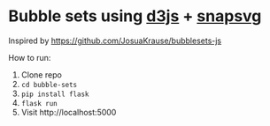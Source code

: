 # Bubble sets using [d3js](http://d3js.org) + [snapsvg](http://snapsvg.io)

Inspired by https://github.com/JosuaKrause/bubblesets-js

How to run:

1. Clone repo
2. `cd bubble-sets`
3. `pip install flask`
4. `flask run`
5. Visit http://localhost:5000
